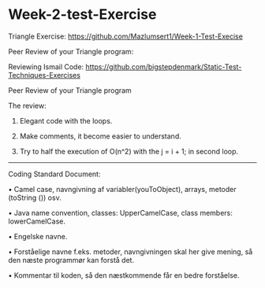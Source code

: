 # Week-2-test-Exercise

Triangle Exercise: https://github.com/Mazlumsert1/Week-1-Test-Execise

Peer Review of your Triangle program:

Reviewing Ismail Code: https://github.com/bigstepdenmark/Static-Test-Techniques-Exercises

Peer Review of your Triangle program

The review: 
1. Elegant code with the loops. 

2. Make comments, it become easier to understand. 

3. Try to half the execution of O(n^2) with the j = i + 1; in second loop.

--------------------------------------------------------------------------------------------------------

Coding Standard Document:

•	Camel case, navngivning af variabler(youToObject), arrays, metoder (toString ()) osv. 

•	Java name convention, classes: UpperCamelCase, class members: lowerCamelCase.  

•	Engelske navne.

•	Forståelige navne f.eks. metoder, navngivningen skal her give mening, så den næste programmør kan forstå det.

•	  Kommentar til koden, så den næstkommende får en bedre forståelse. 


